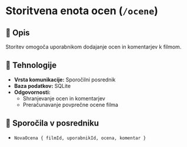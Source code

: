 # Storitvena enota ocen (`/ocene`)

## 📌 Opis
Storitev omogoča uporabnikom dodajanje ocen in komentarjev k filmom.

## 🔗 Tehnologije
- **Vrsta komunikacije:** Sporočilni posrednik
- **Baza podatkov:** SQLite
- **Odgovornosti:**
  - Shranjevanje ocen in komentarjev
  - Preračunavanje povprečne ocene filma

## 📂 Sporočila v posredniku
- `NovaOcena { filmId, uporabnikId, ocena, komentar }`